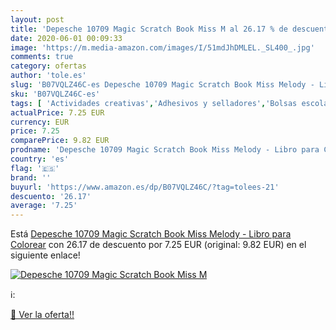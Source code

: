 ```yaml
---
layout: post
title: 'Depesche 10709 Magic Scratch Book Miss M al 26.17 % de descuento'
date: 2020-06-01 00:09:33
image: 'https://m.media-amazon.com/images/I/51mdJhDMLEL._SL400_.jpg'
comments: true
category: ofertas
author: 'tole.es'
slug: 'B07VQLZ46C-es Depesche 10709 Magic Scratch Book Miss Melody - Libro para...'
sku: 'B07VQLZ46C-es'
tags: [ 'Actividades creativas','Adhesivos y selladores','Bolsas escolares','Bricolaje y herramientas','Cuchillos de cocina','Equipaje','Ferretería','Hogar y cocina','Juegos de cuchillos de cocina','Juguetes','Juguetes y juegos','Lápices de colores para niños','Material de escritura y dibujo para niños','Mochilas, estuches y sets escolares','Pegamentos instantáneos','Utensilios de cocina','colorear', ]
actualPrice: 7.25 EUR
currency: EUR
price: 7.25
comparePrice: 9.82 EUR
prodname: 'Depesche 10709 Magic Scratch Book Miss Melody - Libro para Colorear'
country: 'es'
flag: '🇪🇸'
brand: ''
buyurl: 'https://www.amazon.es/dp/B07VQLZ46C/?tag=tolees-21'
descuento: '26.17'
average: '7.25'
---
```


Está [Depesche 10709 Magic Scratch Book Miss Melody - Libro para Colorear](https://www.amazon.es/dp/B07VQLZ46C/?tag=tolees-21) con 26.17 de descuento por 7.25 EUR (original: 9.82 EUR) en el siguiente enlace!

[![Depesche 10709 Magic Scratch Book Miss M](https://m.media-amazon.com/images/I/51mdJhDMLEL._SL400_.jpg)](https://www.amazon.es/dp/B07VQLZ46C/?tag=tolees-21)

ℹ️:


[🛒 Ver la oferta!!](https://www.amazon.es/dp/B07VQLZ46C/?tag=tolees-21)
